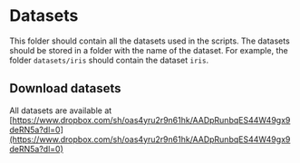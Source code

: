 # Datasets
This folder should contain all the datasets used in the scripts. 
The datasets should be stored in a folder with the name of the dataset. 
For example, the folder `datasets/iris` should contain the dataset `iris`.

## Download datasets
All datasets are available at [https://www.dropbox.com/sh/oas4yru2r9n61hk/AADpRunbqES44W49gx9deRN5a?dl=0](https://www.dropbox.com/sh/oas4yru2r9n61hk/AADpRunbqES44W49gx9deRN5a?dl=0)
